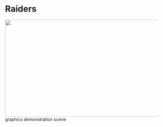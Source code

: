# Raiders


<img src="https://user-images.githubusercontent.com/70441070/235411823-6e0b0db8-c8f6-490b-8810-31127647ef19.gif" width="563" height="320">
graphics demonstration scene
